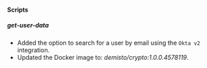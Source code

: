 
#### Scripts

##### get-user-data

- Added the option to search for a user by email using the `Okta v2` integration.
- Updated the Docker image to: *demisto/crypto:1.0.0.4578119*.
